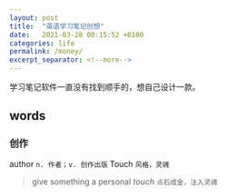 ```yaml
---
layout: post
title:  "英语学习笔记创想"
date:   2021-03-28 00:15:52 +0100
categories: life
permalink: /money/
excerpt_separator: <!--more-->
---
```

学习笔记软件一直没有找到顺手的，想自己设计一款。

## words
### 创作
author  `n. 作者；v. 创作出版`
Touch `风格，灵魂`
> give something a personal *touch* `点石成金，注入灵魂`
